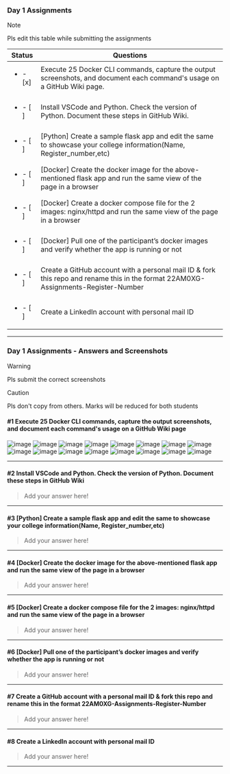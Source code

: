 ### Day 1 Assignments

> [!NOTE]
> Pls edit this table while submitting the assignments

| Status         | Questions     | 
|----------------|---------------|
| <ul><li>- [x] </li></ul> | Execute 25 Docker CLI commands, capture the output screenshots, and document each command's usage on a GitHub Wiki page. |
| <ul><li>- [ ] </li></ul> | Install VSCode and Python. Check the version of Python. Document these steps in GitHub Wiki. |
| <ul><li>- [ ] </li></ul> | [Python] Create a sample flask app and edit the same to showcase your college information(Name, Register_number,etc) |
| <ul><li>- [ ] </li></ul> | [Docker] Create the docker image for the above-mentioned flask app and run the same view of the page in a browser |
| <ul><li>- [ ] </li></ul> | [Docker] Create a docker compose file for the 2 images: nginx/httpd and run the same view of the page in a browser |
| <ul><li>- [ ] </li></ul> | [Docker] Pull one of the participant’s docker images and verify whether the app is running or not  |
| <ul><li>- [ ] </li></ul> | Create a GitHub account with a personal mail ID & fork this repo and rename this in the format 22AM0XG-Assignments-Register-Number  |
| <ul><li>- [ ] </li></ul> | Create a LinkedIn account with personal mail ID  |

***

### Day 1 Assignments - Answers and Screenshots

> [!WARNING]
> Pls submit the correct screenshots

> [!CAUTION]
> Pls don't copy from others. Marks will be reduced for both students

#### #1 Execute 25 Docker CLI commands, capture the output screenshots, and document each command's usage on a GitHub Wiki page
![image](https://github.com/user-attachments/assets/60a0f5fc-566f-40af-9069-f9ef141a9c7c)
![image](https://github.com/user-attachments/assets/b016357f-166e-4f49-b712-8c9a04e03a36)
![image](https://github.com/user-attachments/assets/5522ccaa-5ec1-4bb5-b6a6-5ad8dc04a00b)
![image](https://github.com/user-attachments/assets/4c36fbbc-ecda-4f51-b864-fd2f6bc27941)
![image](https://github.com/user-attachments/assets/4e19c9d4-81ad-4dfe-ab58-defded319a09)
![image](https://github.com/user-attachments/assets/d5ccb076-e885-4db3-9902-a2956daddef2)
![image](https://github.com/user-attachments/assets/d9e2c465-2da4-45f5-b37a-1856b3e9b23e)
![image](https://github.com/user-attachments/assets/3903dda3-0c51-48ae-aab6-0c2855fab5c8)
![image](https://github.com/user-attachments/assets/0c54ad6f-812f-4672-b4d3-13b3e0c9a4ef)
![image](https://github.com/user-attachments/assets/064c1c91-7845-4a10-aaa8-32434bc26a60)
![image](https://github.com/user-attachments/assets/61cd0650-8034-4bad-bd61-1703b128466f)
![image](https://github.com/user-attachments/assets/553f5eb2-c3ed-42ff-9938-2dd5386be8b1)
![image](https://github.com/user-attachments/assets/e9f9f995-37cd-4933-a11a-96024d714d1d)
![image](https://github.com/user-attachments/assets/67240517-cc97-41f5-ab56-28a78847058d)
![image](https://github.com/user-attachments/assets/b65f31fe-8715-4b0b-a60f-932ef4ad9079)
![image](https://github.com/user-attachments/assets/3f96064c-8cc3-42c0-88d9-46d15592bad1)






















***

#### #2 Install VSCode and Python. Check the version of Python. Document these steps in GitHub Wiki
> Add your answer here!

***

#### #3 [Python] Create a sample flask app and edit the same to showcase your college information(Name, Register_number,etc)
> Add your answer here!

***

#### #4 [Docker] Create the docker image for the above-mentioned flask app and run the same view of the page in a browser
> Add your answer here!

***

#### #5 [Docker] Create a docker compose file for the 2 images: nginx/httpd and run the same view of the page in a browser
> Add your answer here!

***

#### #6 [Docker] Pull one of the participant’s docker images and verify whether the app is running or not
> Add your answer here!

***

#### #7 Create a GitHub account with a personal mail ID & fork this repo and rename this in the format 22AM0XG-Assignments-Register-Number
> Add your answer here!

***

#### #8 Create a LinkedIn account with personal mail ID
> Add your answer here!

***
